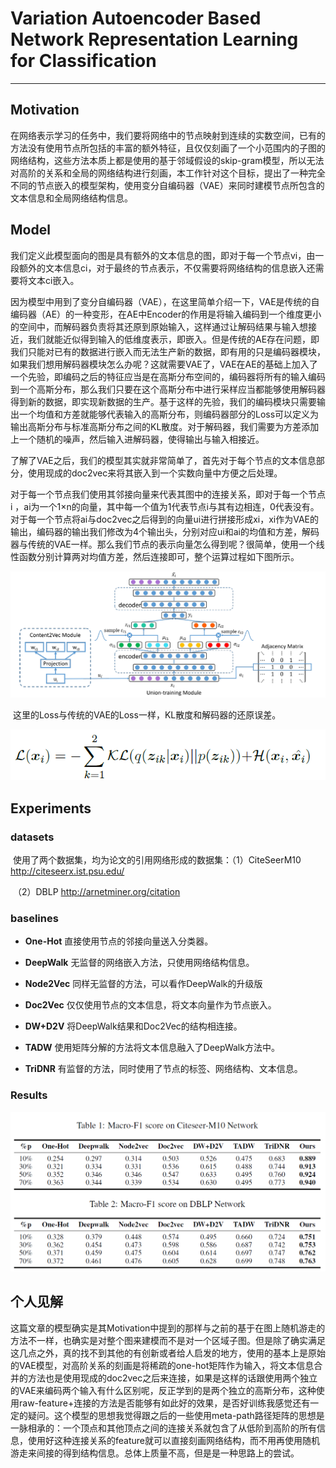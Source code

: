 # Variation Autoencoder Based Network Representation Learning for Classification

------

## Motivation

​	在网络表示学习的任务中，我们要将网络中的节点映射到连续的实数空间，已有的方法没有使用节点所包括的丰富的额外特征，且仅仅刻画了一个小范围内的子图的网络结构，这些方法本质上都是使用的基于邻域假设的skip-gram模型，所以无法对高阶的关系和全局的网络结构进行刻画，本工作针对这个目标，提出了一种完全不同的节点嵌入的模型架构，使用变分自编码器（VAE）来同时建模节点所包含的文本信息和全局网络结构信息。

## Model

​	我们定义此模型面向的图是具有额外的文本信息的图，即对于每一个节点vi，由一段额外的文本信息ci，对于最终的节点表示，不仅需要将网络结构的信息嵌入还需要将文本ci嵌入。

​	因为模型中用到了变分自编码器（VAE），在这里简单介绍一下，VAE是传统的自编码器（AE）的一种变形，在AE中Encoder的作用是将输入编码到一个维度更小的空间中，而解码器负责将其还原到原始输入，这样通过让解码结果与输入想接近，我们就能近似得到输入的低维度表示，即嵌入。但是传统的AE存在问题，即我们只能对已有的数据进行嵌入而无法生产新的数据，即有用的只是编码器模块，如果我们想用解码器模块怎么办呢？这就需要VAE了，VAE在AE的基础上加入了一个先验，即编码之后的特征应当是在高斯分布空间的，编码器将所有的输入编码到一个高斯分布，那么我们只要在这个高斯分布中进行采样应当都能够使用解码器得到新的数据，即实现新数据的生产。基于这样的先验，我们的编码模块只需要输出一个均值和方差就能够代表输入的高斯分布，则编码器部分的Loss可以定义为输出高斯分布与标准高斯分布之间的KL散度。对于解码器，我们需要为方差添加上一个随机的噪声，然后输入进解码器，使得输出与输入相接近。

​	了解了VAE之后，我们的模型其实就非常简单了，首先对于每个节点的文本信息部分，使用现成的doc2vec来将其嵌入到一个实数向量中方便之后处理。

​	对于每一个节点我们使用其邻接向量来代表其图中的连接关系，即对于每一个节点i ，ai为一个1×n的向量，其中每一个值为1代表节点i与其有边相连，0代表没有。对于每一个节点将ai与doc2vec之后得到的向量ui进行拼接形成xi，xi作为VAE的输出，编码器的输出我们修改为4个输出头，分别对应ui和ai的均值和方差，解码器与传统的VAE一样。那么我们节点的表示向量怎么得到呢？很简单，使用一个线性函数分别计算两对均值方差，然后连接即可，整个运算过程如下图所示。

![image-20200102100509855](https://github.com/linzihan-backforward/PaperNotes/blob/master/ACL/%5BACL2017%5D%20Variation%20Autoencoder%20Based%20Network%20Representation%20Learning%20for%20Classification/image-20200102100509855.png?raw=true)

​	这里的Loss与传统的VAE的Loss一样，KL散度和解码器的还原误差。

![image-20200102100643295](https://github.com/linzihan-backforward/PaperNotes/blob/master/ACL/%5BACL2017%5D%20Variation%20Autoencoder%20Based%20Network%20Representation%20Learning%20for%20Classification/image-20200102100643295.png?raw=true)

## Experiments

### datasets

​	使用了两个数据集，均为论文的引用网络形成的数据集：（1）CiteSeerM10 http://citeseerx.ist.psu.edu/

​                                                                                              （2）DBLP   http://arnetminer.org/citation

### baselines

- **One-Hot**  直接使用节点的邻接向量送入分类器。

- **DeepWalk**  无监督的网络嵌入方法，只使用网络结构信息。

- **Node2Vec** 同样无监督的方法，可以看作DeepWalk的升级版

- **Doc2Vec** 仅仅使用节点的文本信息，将文本向量作为节点嵌入。

- **DW+D2V** 将DeepWalk结果和Doc2Vec的结构相连接。

- **TADW**  使用矩阵分解的方法将文本信息融入了DeepWalk方法中。

- **TriDNR**  有监督的方法，同时使用了节点的标签、网络结构、文本信息。

### Results

![image-20200102102454534](https://github.com/linzihan-backforward/PaperNotes/blob/master/ACL/%5BACL2017%5D%20Variation%20Autoencoder%20Based%20Network%20Representation%20Learning%20for%20Classification/image-20200102102454534.png?raw=true)

## 个人见解

​	这篇文章的模型确实是其Motivation中提到的那样与之前的基于在图上随机游走的方法不一样，也确实是对整个图来建模而不是对一个区域子图。但是除了确实满足这几点之外，真的找不到其他的有创新或者给人启发的地方，使用的基本上是原始的VAE模型，对高阶关系的刻画是将稀疏的one-hot矩阵作为输入，将文本信息合并的方法也是使用现成的doc2vec之后来连接，如果是这样的话跟使用两个独立的VAE来编码两个输入有什么区别呢，反正学到的是两个独立的高斯分布，这种使用raw-feature+连接的方法是否能够有如此好的效果，是否好训练我感觉还有一定的疑问。这个模型的思想我觉得跟之后的一些使用meta-path路径矩阵的思想是一脉相承的：一个顶点和其他顶点之间的连接关系就包含了从低阶到高阶的所有信息，使用好这种连接关系的feature就可以直接刻画网络结构，而不用再使用随机游走来间接的得到结构信息。总体上质量不高，但是是一种思路上的尝试。
